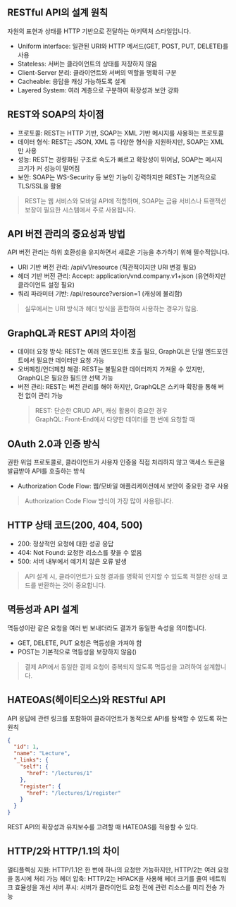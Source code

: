 ## RESTful API의 설계 원칙

자원의 표현과 상태를 HTTP 기반으로 전달하는 아키텍처 스타일입니다.

- Uniform interface: 일관된 URI와 HTTP 메서드(GET, POST, PUT, DELETE)를 사용
- Stateless: 서버는 클라이언트의 상태를 저장하지 않음
- Client-Server 분리: 클라이언트와 서버의 역할을 명확히 구분
- Cacheable: 응답을 캐싱 가능하도록 설계
- Layered System: 여러 계층으로 구분하여 확장성과 보안 강화

## REST와 SOAP의 차이점

- 프로토콜: REST는 HTTP 기반, SOAP는 XML 기반 메시지를 사용하는 프로토콜
- 데이터 형식: REST는 JSON, XML 등 다양한 형식을 지원하지만, SOAP는 XML만 사용
- 성능: REST는 경량화된 구조로 속도가 빠르고 확장성이 뛰어남, SOAP는 메시지 크기가 커 성능이 떨어짐
- 보안: SOAP는 WS-Security 등 보안 기능이 강력하지만 REST는 기본적으로 TLS/SSL을 활용

> REST는 웹 서비스와 모바일 API에 적합하며, SOAP는 금융 서비스나 트랜잭션 보장이 필요한 시스템에서 주로 사용됩니다.

## API 버전 관리의 중요성과 방법

API 버전 관리는 하위 호환성을 유지하면서 새로운 기능을 추가하기 위해 필수적입니다.

- URI 기반 버전 관리: /api/v1/resource (직관적이지만 URI 변경 필요)
- 헤더 기반 버전 관리: Accept: application/vnd.company.v1+json (유연하지만 클라이언트 설정 필요)
- 쿼리 파라미터 기반: /api/resource?version=1 (캐싱에 불리함)

> 실무에서는 URI 방식과 헤더 방식을 혼합하여 사용하는 경우가 많음.

## GraphQL과 REST API의 차이점

- 데이터 요청 방식: REST는 여러 엔드포인트 호출 필요, GraphQL은 단일 엔드포인트에서 필요한 데이터만 요청 가능
- 오버페칭/언더페칭 해결: REST는 불필요한 데이터까지 가져올 수 있지만, GraphQL은 필요한 필드만 선택 가능
- 버전 관리: REST는 버전 관리를 해야 하지만, GraphQL은 스키마 확장을 통해 버전 없이 관리 가능
  > REST: 단순한 CRUD API, 캐싱 활용이 중요한 경우  
  > GraphQL: Front-End에서 다양한 데이터를 한 번에 요청할 때

## OAuth 2.0과 인증 방식

권한 위임 프로토콜로, 클라이언트가 사용자 인증을 직접 처리하지 않고 액세스 토큰을 발급받아 API를 호출하는 방식

- Authorization Code Flow: 웹/모바일 애플리케이션에서 보안이 중요한 경우 사용  
> Authorization Code Flow 방식이 가장 많이 사용됩니다.

## HTTP 상태 코드(200, 404, 500)

- 200: 정상적인 요청에 대한 성공 응답
- 404: Not Found: 요청한 리소스를 찾을 수 없음
- 500: 서버 내부에서 예기치 않은 오류 발생

> API 설계 시, 클라이언트가 요청 결과를 명확히 인지할 수 있도록 적절한 상태 코드를 반환하는 것이 중요합니다.

## 멱등성과 API 설계

멱등성이란 같은 요청을 여러 번 보내더라도 결과가 동일한 속성을 의미합니다.

- GET, DELETE, PUT 요청은 멱등성을 가져야 함
- POST는 기본적으로 멱등성을 보장하지 않음()

> 결제 API에서 동일한 결제 요청이 중복되지 않도록 멱등성을 고려하여 설계합니다.

## HATEOAS(헤이티오스)와 RESTful API

API 응답에 관련 링크를 포함하여 클라이언트가 동적으로 API를 탐색할 수 있도록 하는 원칙

```json
{
  "id": 1,
  "name": "Lecture",
  "_links": {
    "self": {
      "href": "/lectures/1"
    },
    "register": {
      "href": "/lectures/1/register"
    }
  }
}
```

REST API의 확장성과 유지보수를 고려할 때 HATEOAS를 적용할 수 있다.

## HTTP/2와 HTTP/1.1의 차이

멀티플렉싱 지원: HTTP/1.1은 한 번에 하나의 요청만 가능하지만, HTTP/2는 여러 요청을 동시에 처리 가능
헤더 압축: HTTP/2는 HPACK을 사용해 헤더 크기를 줄여 네트워크 효율성을 개선
서버 푸시: 서버가 클라이언트 요청 전에 관련 리소스를 미리 전송 가능


